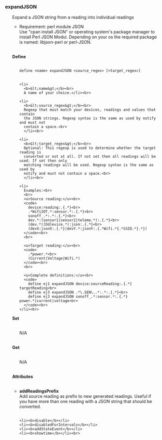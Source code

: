 
<h3>expandJSON</h3>

<ul>
  <p>Expand a JSON string from a reading into individual readings</p>

  <ul>
    <li>Requirement: perl module JSON<br>
      Use "cpan install JSON" or operating system's package manager to install
      Perl JSON Modul. Depending on your os the required package is named: 
      libjson-perl or perl-JSON.
    </li>
  </ul><br>
  
  <b>Define</b><br><br>
  
  <ul>
    <code>define &lt;name&gt; expandJSON &lt;source_regex&gt; [&lt;target_regex&gt;]</code><br><br>

    <li>
      <b>&lt;name&gt;</b><br>
      A name of your choice.</li><br>

    <li>
      <b>&lt;source_regex&gt;</b><br>
      Regexp that must match your devices, readings and values that contain
      the JSON strings. Regexp syntax is the same as used by notify and must not
      contain a space.<br>
      </li><br>
      
    <li>
      <b>&lt;target_regex&gt;</b><br>
      Optional: This regexp is used to determine whether the target reading is
      converted or not at all. If not set then all readings will be used. If set then only
      matching readings will be used. Regexp syntax is the same as used by
      notify and must not contain a space.<br>
      </li><br>

    <li>
      Examples:<br>
      <br>
      <u>Source reading:</u><br>
      <code>
        device:reading:.{.*}<br>
        .*WifiIOT.*:sensor.*:.{.*}<br>
        sonoff_.*:.*:.{.*}<br>
        dev.*:(sensor1|sensor2|teleme.*):.{.*}<br>
        (dev.*|[Dd]evice.*):json:.{.*}<br>
        (devX:jsonX:.{.*}|devY.*:jsonY:.{.*Wifi.*{.*SSID.*}.*})
      </code><br>
      <br>

      <u>Target reading:</u><br>
      <code>
        .*power.*<br>
        (Current|Voltage|Wifi.*)
      </code><br>
      <br>

      <u>Complete definitions:</u><br>
      <code>
        define ej1 expandJSON device:sourceReading:.{.*} targetReading<br>
        define ej3 expandJSON .*\.SEN\..*:.*:.{.*}<br>
        define ej3 expandJSON sonoff_.*:sensor.*:.{.*} power.*|current|voltage<br>
      </code><br>
    </li><br>
  </ul>

  <b>Set</b><br><br>
  <ul>
    N/A<br><br>
  </ul>
  
  <b>Get</b><br><br>
  <ul>
    N/A<br><br>
  </ul>
  
  <b>Attributes</b><br><br>
  <ul>
    <li><b>addReadingsPrefix</b><br>
      Add source reading as prefix to new generated readings. Useful if you have
      more than one reading with a JSON string that should be converted.
    </li><br>

    <li><b>disable</b></li>
    <li><b>disabledForIntervals</b></li>
    <li><b>addStateEvent</b></li>
    <li><b>showtime</b></li><br>
  </ul>
</ul>
